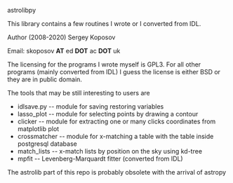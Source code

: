 astrolibpy 

This library contains a few routines I wrote or I converted from IDL. 

Author (2008-2020) Sergey Koposov

Email: skoposov __AT__ ed __DOT__ ac __DOT__ uk

The licensing for the programs I wrote myself is GPL3. For all other
programs (mainly converted from IDL) I guess the license is either BSD or 
they are in public domain. 

The tools that may be still interesting to users are 
* idlsave.py -- module for saving restoring variables 
* lasso_plot -- module for selecting points by drawing a contour
* clicker -- module for extracting one or many clicks coordinates from matplotlib plot
* crossmatcher -- module for x-matching a table with the table inside postgresql database
* match_lists -- x-match lists by position on the sky using kd-tree
* mpfit -- Levenberg-Marquardt fitter (converted from IDL)

The astrolib part of this repo is probably obsolete with the arrival of astropy
